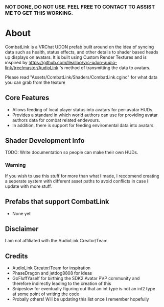 ### NOT DONE, DO NOT USE. FEEL FREE TO CONTACT TO ASSIST ME TO GET THIS WORKING.
# About
CombatLink is a VRChat UDON prefab built around on the idea of syncing data such as health, status effects, and other details to shader based heads up displays on avatars. It is built using Custom Render Textures and is inspired by https://github.com/llealloo/vrc-udon-audio-link/tree/master/AudioLink 's method of transmitting the data to avatars.

Please read "Assets/CombatLink/Shaders/CombatLink.cginc" for what data you can grab from the texture
## Core Features
- Allows feeding of local player status into avatars for per-avatar HUDs.
- Provides a standard in which world authors can use for providing avatar authors data for combat related endevours.
- In addition, there is support for feeding enviromental data into avatars.

## Shader Development Info
TODO: Write documentation so people can make their own HUDs.

### Warning
 If you wish to use this stuff for more than what I made, I reccomend creating a seperate system with different asset paths to avoid conflicts in case I update with more stuff.

## Prefabs that support CombatLink
- None yet

## Disclaimer
I am not affiliated with the AudioLink Creator/Team.

## Credits
- AudioLink Creator/Team for inspiration
- PhaseDragon and jetdog8808 for ideas
- GoFluffYaself for birthing the SDK2 Avatar PVP community and therefore indirectly leading to the creation of this
- Snipeslow for eventually figuring out that an int type is not an int2 type at some point of writing the code
- Probally others! Will be updating this list once I remember hopefully